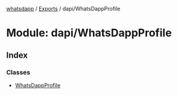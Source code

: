 [whatsdapp](../README.md) / [Exports](../modules.md) / dapi/WhatsDappProfile

# Module: dapi/WhatsDappProfile

## Index

### Classes

* [WhatsDappProfile](../classes/dapi_whatsdappprofile.whatsdappprofile.md)
